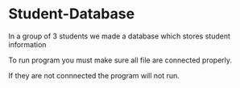 # Student-Database
In a group of 3 students we made a database which stores student information

To run program you must make sure all file are connected properly.

If they are not connnected the program will not run.
